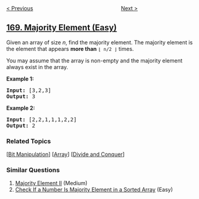 <!--|This file generated by command(leetcode description); DO NOT EDIT.    |-->
<!--+----------------------------------------------------------------------+-->
<!--|@author    openset <openset.wang@gmail.com>                           |-->
<!--|@link      https://github.com/openset                                 |-->
<!--|@home      https://github.com/tonymontaro/leetcode-hints                        |-->
<!--+----------------------------------------------------------------------+-->

[< Previous](https://github.com/tonymontaro/leetcode-hints/tree/master/problems/excel-sheet-column-title "Excel Sheet Column Title")
　　　　　　　　　　　　　　　　
[Next >](https://github.com/tonymontaro/leetcode-hints/tree/master/problems/two-sum-iii-data-structure-design "Two Sum III - Data structure design")

## [169. Majority Element (Easy)](https://leetcode.com/problems/majority-element "求众数")

<p>Given an array of size <i>n</i>, find the majority element. The majority element is the element that appears <b>more than</b> <code>&lfloor; n/2 &rfloor;</code> times.</p>

<p>You may assume that the array is non-empty and the majority element always exist in the array.</p>

<p><strong>Example 1:</strong></p>

<pre>
<strong>Input:</strong> [3,2,3]
<strong>Output:</strong> 3</pre>

<p><strong>Example 2:</strong></p>

<pre>
<strong>Input:</strong> [2,2,1,1,1,2,2]
<strong>Output:</strong> 2
</pre>

### Related Topics
  [[Bit Manipulation](https://github.com/tonymontaro/leetcode-hints/tree/master/tag/bit-manipulation/README.md)]
  [[Array](https://github.com/tonymontaro/leetcode-hints/tree/master/tag/array/README.md)]
  [[Divide and Conquer](https://github.com/tonymontaro/leetcode-hints/tree/master/tag/divide-and-conquer/README.md)]

### Similar Questions
  1. [Majority Element II](https://github.com/tonymontaro/leetcode-hints/tree/master/problems/majority-element-ii) (Medium)
  1. [Check If a Number Is Majority Element in a Sorted Array](https://github.com/tonymontaro/leetcode-hints/tree/master/problems/check-if-a-number-is-majority-element-in-a-sorted-array) (Easy)
